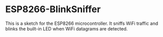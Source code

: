 # ESP8266-BlinkSniffer
This is a sketch for the ESP8266 microcontroller.  It sniffs WiFi traffic and blinks the built-in LED when WiFi datagrams are detected.

